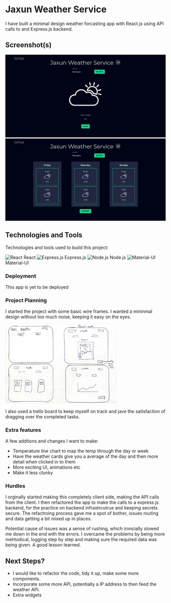 # Jaxun Weather Service

I have built a minimal design weather forcasting app with React.js using API calls to and Express.js backend.

## Screenshot(s)

![Alt Text](./public/jaxun-weather-landing.png)
![Alt Text](./public/jaxun-weather.png)

## Technologies and Tools

Technologies and tools used to build this project:

<img src="https://cdn.svgporn.com/logos/react.svg" alt="React" height="20px">  React
<img src="https://cdn.svgporn.com/logos/express.svg" alt="Express.js" height="20px">  Express.js
<img src="https://cdn.svgporn.com/logos/nodejs.svg" alt="Node.js" height="20px">  Node.js
<img src="https://cdn.svgporn.com/logos/material-ui.svg" alt="Material-UI" height="20px">  Material-UI


### Deployment

This app is yet to be deployed

### Project Planning

I started the project with some basic wire frames. I wanted a mininmal design without too much noise, keeping it easy on the eyes.

<img src="./public/wireframes.jpg" alt="Wireframes" width="350px">

I also used a trello board to keep myself on track and jave the satisfaction of dragging over the completed tasks.

### Extra features

A few addtions and changes I want to make:

- Temperature line chart to map the temp through the day or week
- Have the weather cards give you a average of the day and then more detail when clicked in to them
- More exciting UI, animations etc
- Make it less clunky

### Hurdles

I orginally started making this completely client side, making the API calls from the client. I then refactored the app to make the calls to a express.js backend, for the practice on backend infrastrcutrue and keeping secrets secure. The refactroing process gave me a spot of bother, issues routing and data getting a bit mixed up in places. 

Potential cause of issues was a sense of rushing, which ironcially slowed me down in the end with the errors. I overcame the problems by being more mehtodical, logging step by step and making sure the required data was being given. A good lesson learned. 


## Next Steps?

- I would like to refactor the code, tidy it up, make some more components. 
- Incorporate some more API, potentially a IP address to then feed the weather API.
- Extra widgets
